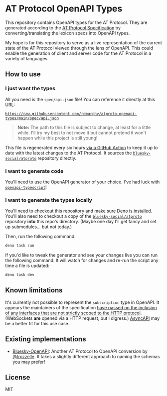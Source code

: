 # AT Protocol OpenAPI Types

This repository contains OpenAPI types for the AT Protocol. They are generated
according to the [AT Protocol Specification](https://atproto.com/specs/lexicon)
by converting/translating the lexicon specs into OpenAPI types.

My hope is for this repository to serve as a live representation of the current
state of the AT Protocol viewed through the lens of OpenAPI. This could enable
the generation of client and server code for the AT Protocol in a variety of
languages.

## How to use

### I just want the types

All you need is the `spec/api.json` file! You can reference it directly at this
URL:

[`https://raw.githubusercontent.com/rdmurphy/atproto-openapi-types/main/spec/api.json`](https://raw.githubusercontent.com/rdmurphy/atproto-openapi-types/main/spec/api.json)

> **Note:** The path to this file is subject to change, at least for a little
> while. I'll try my best to not move it but cannot pretend it won't happen
> while this project is still young!

This file is regenerated every six hours
[via a GitHub Action](.github/workflows/convert.yaml) to keep it up to date with
the latest changes to the AT Protocol. It sources the
[`bluesky-social/atproto`](https://github.com/bluesky-social/atproto) repository
directly.

### I want to generate code

You'll need to use the OpenAPI generator of your choice. I've had luck with
[`openapi-typescript`](https://github.com/drwpow/openapi-typescript/tree/main/packages/openapi-typescript)!

### I want to generate the types locally

You'll need to checkout this repository and
[make sure Deno is installed](https://deno.com/manual@v1.34.0/getting_started/installation).
You'll also need to checkout a copy of the
[`bluesky-social/atproto`](https://github.com/bluesky-social/atproto) repository
**into** this repo's directory. (Maybe one day I'll get fancy and set up
submodules... but not today.)

Then, run the following command:

```sh
deno task run
```

If you'd like to tweak the generator and see your changes live you can run the
following command. It will watch for changes and re-run the script any time a
file is updated:

```sh
deno task dev
```

## Known limitations

It's currently not possible to represent the `subscription` type in OpenAPI. It
appears the maintainers of the specification
[have passed on the inclusion of any interfaces that are not strictly scoped to the HTTP protocol](https://github.com/OAI/OpenAPI-Specification/issues/55#issuecomment-1050102436).
(WebSockets **are** opened via a HTTP request, but I digress.)
[AsyncAPI](https://www.asyncapi.com/) may be a better fit for this use case.

## Existing implementations

- [Bluesky-OpenAPI](https://github.com/trozzelle/Bluesky-OpenAPI): Another AT
  Protocol to OpenAPI conversion by [@trozzelle](https://github.com/trozzelle).
  It takes a slightly different approach to naming the schemas you may prefer!

## License

MIT

